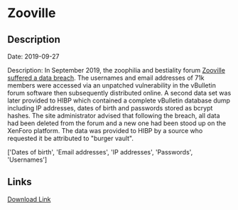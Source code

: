 # Zooville

## Description

Date: 2019-09-27

Description:
In September 2019, the zoophilia and bestiality forum <a href="https://www.zooville.org/threads/security-incident-and-site-rebuild-september-2019.9/" target="_blank" rel="noopener">Zooville suffered a data breach</a>. The usernames and email addresses of 71k members were accessed via an unpatched vulnerability in the vBulletin forum software then subsequently distributed online. A second data set was later provided to HIBP which contained a complete vBulletin database dump including IP addresses, dates of birth and passwords stored as bcrypt hashes. The site administrator advised that following the breach, all data had been deleted from the forum and a new one had been stood up on the XenForo platform. The data was provided to HIBP by a source who requested it be attributed to &quot;burger vault&quot;.


['Dates of birth', 'Email addresses', 'IP addresses', 'Passwords', 'Usernames']

## Links

[Download Link](https://link-to.net/1229997/214.93762787689664/dynamic/?r=aHR0cHM6Ly93d3cubWVkaWFmaXJlLmNvbS92aWV3LzlPSDZWOUZ1UTFXVmxMUi96b292aWxsZS5vcmcvZmlsZQ==)